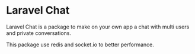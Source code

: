 # Laravel Chat

Laravel Chat is a package to make on your own app a chat with multi users and private conversations.

This package use redis and socket.io to better performance.


